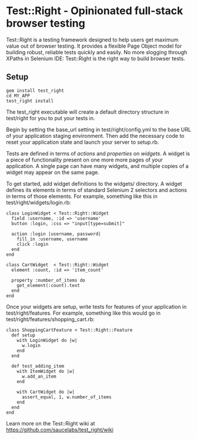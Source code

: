 Test::Right - Opinionated full-stack browser testing
=================================================

Test::Right is a testing framework designed to help users get maximum value out
of browser testing. It provides a flexible Page Object model for building
robust, reliable tests quickly and easily. No more slogging through XPaths in
Selenium IDE: Test::Right is the right way to build browser tests.

Setup
-----

    gem install test_right
    cd MY_APP
    test_right install

The test_right executable will create a default directory structure in
test/right for you to put your tests in.

Begin by setting the base_url setting in test/right/config.yml to the base URL
of your application staging environment. Then add the necessary code to reset
your application state and launch your server to setup.rb.

Tests are defined in terms of _actions_ and _properties_ on _widgets_. A
widget is a piece of functionality present on one more more pages of your
application. A single page can have many widgets, and multiple copies of a
widget may appear on the same page.

To get started, add widget definitions to the widgets/ directory. A widget
defines its elements in terms of standard Selenium 2 selectors and actions in
terms of those elements. For example, something like this in
test/right/widgets/login.rb:

    class LoginWidget < Test::Right::Widget
      field :username, :id => 'username'
      button :login, :css => "input[type=submit]"

      action :login |username, password|
        fill_in :username, username
        click :login
      end
    end

    class CartWidget  < Test::Right::Widget
      element :count, :id => 'item_count'

      property :number_of_items do
        get_element(:count).text
      end
    end

Once your widgets are setup, write tests for features of your application in
test/right/features. For example, something like this would go in
test/right/features/shopping_cart.rb:

    class ShoppingCartFeature < Test::Right::Feature
      def setup
        with LoginWidget do |w|
          w.login
        end
      end

      def test_adding_item
        with ItemWidget do |w|
          w.add_an_item
        end

        with CartWidget do |w|
          assert_equal, 1, w.number_of_items 
        end
      end
    end

Learn more on the Test::Right wiki at https://github.com/saucelabs/test_right/wiki
